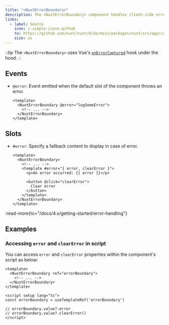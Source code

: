 ```yaml
---
title: "<NuxtErrorBoundary>"
description: The <NuxtErrorBoundary> component handles client-side errors happening in its default slot.
links:
  - label: Source
    icon: i-simple-icons-github
    to: https://github.com/nuxt/nuxt/blob/main/packages/nuxt/src/app/components/nuxt-error-boundary.vue
    size: xs
---
```


::tip
The `<NuxtErrorBoundary>` uses Vue's [`onErrorCaptured`](https://vuejs.org/api/composition-api-lifecycle.html#onerrorcaptured) hook under the hood.
::

## Events

- `@error`: Event emitted when the default slot of the component throws an error.

  ```vue
  <template>
    <NuxtErrorBoundary @error="logSomeError">
      <!-- ... -->
    </NuxtErrorBoundary>
  </template>
  ```

## Slots

- `#error`: Specify a fallback content to display in case of error.

  ```vue
  <template>
    <NuxtErrorBoundary>
      <!-- ... -->
      <template #error="{ error, clearError }">
        <p>An error occurred: {{ error }}</p>

        <button @click="clearError">
          Clear error
        </button>
      </template>
    </NuxtErrorBoundary>
  </template>
  ```

:read-more{to="/docs/4.x/getting-started/error-handling"}

## Examples

### Accessing `error` and `clearError` in script

You can access `error` and `clearError` properties within the component's script as below:

```vue
<template>
  <NuxtErrorBoundary ref="errorBoundary">
    <!-- ... -->
  </NuxtErrorBoundary>
</template>

<script setup lang="ts">
const errorBoundary = useTemplateRef('errorBoundary')

// errorBoundary.value?.error
// errorBoundary.value?.clearError()
</script>
```
